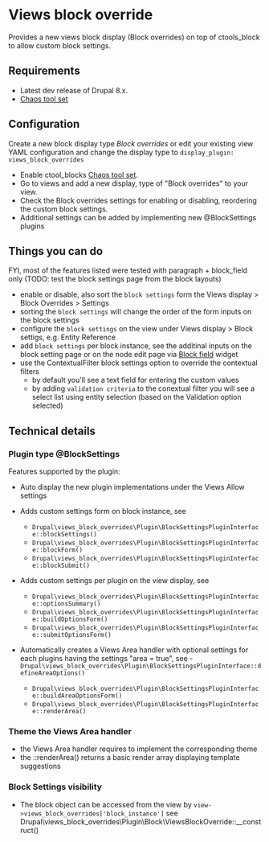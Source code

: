 # Views block override
 
Provides a new views block display (Block overrides) on top of ctools_block to allow custom block settings.

## Requirements

* Latest dev release of Drupal 8.x.
* [Chaos tool set](https://drupal.org/project/ctools)

## Configuration

Create a new block display type *Block overrides* or edit your existing view YAML configuration and change the display type to  `display_plugin: views_block_overrides`

- Enable ctool_blocks [Chaos tool set](https://drupal.org/project/ctools).
- Go to views and add a new display, type of "Block overrides" to your view.
- Check the Block overrides settings for enabling or disabling, reordering the custom block settings.
- Additional settings can be added by implementing new @BlockSettings plugins


## Things you can do

FYI, most of the features listed were tested with paragraph + block_field only (TODO: test the block settings page from the block layouts)

- enable or disable, also sort the `block settings` form the Views display > Block Overrides > Settings
- sorting the `block settings` will change the order of the form inputs on the block settings
- configure the `block settings` on the view under Views display > Block settigs, e.g. Entity Reference
- add `block settings` per block instance, see the additinal inputs on the block setting page or on the node edit page via [Block field](https://drupal.org/project/block_field) widget
- use the ContextualFilter block settings option to override the contextual filters
  - by default you'll see a text field for entering the custom values
  - by adding `validation criteria` to the conextual filter you will see a select list using entity selection (based on the Validation option selected)
 

## Technical details

### Plugin type @BlockSettings

Features supported by the plugin:

- Auto display the new plugin implementations under the Views Allow settings

- Adds custom settings form on block instance, see  
  - `Drupal\views_block_overrides\Plugin\BlockSettingsPluginInterface::blockSettings()`
  - `Drupal\views_block_overrides\Plugin\BlockSettingsPluginInterface::blockForm()`
  - `Drupal\views_block_overrides\Plugin\BlockSettingsPluginInterface::blockSubmit()`

- Adds custom settings per plugin on the view display, see  
  - `Drupal\views_block_overrides\Plugin\BlockSettingsPluginInterface::optionsSummary()`
  - `Drupal\views_block_overrides\Plugin\BlockSettingsPluginInterface::buildOptionsForm()`
  - `Drupal\views_block_overrides\Plugin\BlockSettingsPluginInterface::submitOptionsForm()`  

- Automatically creates a Views Area handler with optional settings for each plugins having the settings "area = true", see   - `Drupal\views_block_overrides\Plugin\BlockSettingsPluginInterface::defineAreaOptions()`
  - `Drupal\views_block_overrides\Plugin\BlockSettingsPluginInterface::buildAreaOptionsForm()`
  - `Drupal\views_block_overrides\Plugin\BlockSettingsPluginInterface::renderArea()`

### Theme the Views Area handler 
  - the Views Area handler requires to implement the corresponding theme
  - the ::renderArea() returns a basic render array displaying template suggestions
  
### Block Settings visibility  
  
- The block object can be accessed from the view by `view->views_block_overrides['block_instance']` see Drupal\views_block_overrides\Plugin\Block\ViewsBlockOverride::__construct()
  
   
